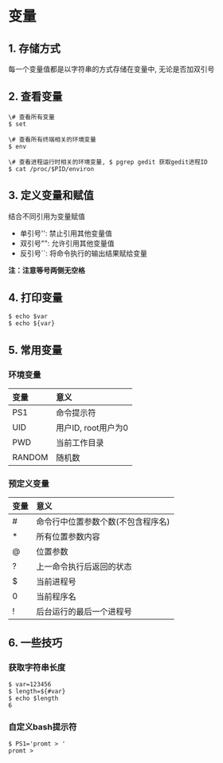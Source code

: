 # 变量

## 1. 存储方式
每一个变量值都是以字符串的方式存储在变量中, 无论是否加双引号

## 2. 查看变量

```shell
\# 查看所有变量
$ set
```

```shell
\# 查看所有终端相关的环境变量
$ env 
```

```shell
\# 查看进程运行时相关的环境变量, $ pgrep gedit 获取gedit进程ID
$ cat /proc/$PID/environ 
```

## 3. 定义变量和赋值

结合不同引用为变量赋值

*   单引号'': 禁止引用其他变量值
*   双引号"": 允许引用其他变量值
*   反引号``: 将命令执行的输出结果赋给变量

**注：注意等号两侧无空格**

## 4. 打印变量

```shell
$ echo $var
$ echo ${var}
```

## 5. 常用变量

### 环境变量

| 变量     | 意义             |
| :----- | :------------- |
| PS1    | 命令提示符          |
| UID    | 用户ID, root用户为0 |
| PWD    | 当前工作目录         |
| RANDOM | 随机数            |

### 预定义变量

| 变量   | 意义                 |
| :--- | :----------------- |
| #    | 命令行中位置参数个数(不包含程序名) |
| *    | 所有位置参数内容           |
| @		| 位置参数 |
| ?    | 上一命令执行后返回的状态       |
| $    | 当前进程号              |
| 0    | 当前程序名              |
| !    | 后台运行的最后一个进程号       |

## 6. 一些技巧

### 获取字符串长度
```shell
$ var=123456
$ length=${#var}
$ echo $length
6
```

### 自定义bash提示符
```shell
$ PS1='promt > '
promt > 
```


